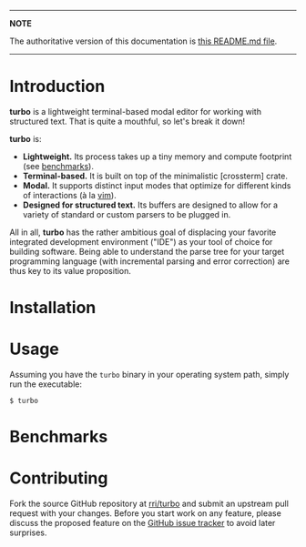 
---
**NOTE**

The authoritative version of this documentation is [this README.md file](https://github.com/rri/turbo#readme).

---

 # Introduction

 **turbo** is a lightweight terminal-based modal editor for working with structured text. That is quite a mouthful, so let's break it down!

 **turbo** is:

 * **Lightweight.** Its process takes up a tiny memory and compute footprint (see [benchmarks](#benchmarks)).
 * **Terminal-based.** It is built on top of the minimalistic [crossterm] crate.
 * **Modal.** It supports distinct input modes that optimize for different kinds of interactions (à la [vim](https://github.com/vim/vim)).
 * **Designed for structured text.** Its buffers are designed to allow for a variety of standard or custom parsers to be plugged in.

 All in all, **turbo** has the rather ambitious goal of displacing your favorite integrated development environment ("IDE") as your tool of choice for building software. Being able to understand the parse tree for your target programming language (with incremental parsing and error correction) are thus key to its value proposition.

 # Installation

 # Usage

 Assuming you have the `turbo` binary in your operating system path, simply run the executable:

 ```
 $ turbo
 ```

 # Benchmarks

 # Contributing

 Fork the source GitHub repository at [rri/turbo](https://github.com/rri/turbo) and submit an upstream pull request with your changes. Before you start work on any feature, please discuss the proposed feature on the [GitHub issue tracker](https://github.com/rri/turbo/issues) to avoid later surprises.